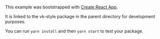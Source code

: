 This example was bootstrapped with [Create React App](https://github.com/facebook/create-react-app).

It is linked to the vk-style package in the parent directory for development purposes.

You can run `yarn install` and then `yarn start` to test your package.

